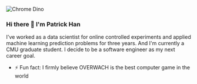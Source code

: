 ![Chrome Dino](https://mir-s3-cdn-cf.behance.net/project_modules/max_1200/4ff07986208593.5d9a654e92f36.gif)

### Hi there 👋  I'm Patrick Han

<!--[![HitCount](http://hits.dwyl.com/PatrickPro2/{project}.svg)](http://hits.dwyl.com/PatrickPro2/{project})-->

<!--
**PatrickPro2/PatrickPro2** is a ✨ _special_ ✨ repository because its `README.md` (this file) appears on your GitHub profile.
-->


I've worked as a data scientist for online controlled experiments and applied machine learning prediction problems for three years.
And I'm currently a CMU graduate student. I decide to be a software engineer as my next career goal.


- ⚡ Fun fact: I firmly believe OVERWACH is the best computer game in the world
<!-- - 🔭 
- 🌱
-->
